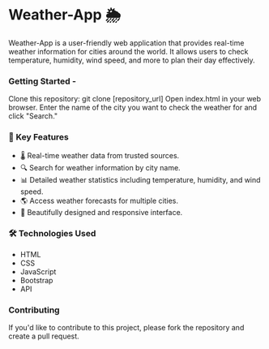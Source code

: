 # Weather-App 🌦️

Weather-App is a user-friendly web application that provides real-time weather information for cities around the world. It allows users to check temperature, humidity, wind speed, and more to plan their day effectively.


### Getting Started - 

Clone this repository: git clone [repository_url]
Open index.html in your web browser.
Enter the name of the city you want to check the weather for and click "Search."

### 🌟 Key Features

- 🌡️ Real-time weather data from trusted sources.
- 🔍 Search for weather information by city name.
- 📊 Detailed weather statistics including temperature, humidity, and wind speed.
- 🌎 Access weather forecasts for multiple cities.
- 🎨 Beautifully designed and responsive interface.

### 🛠️ Technologies Used

- HTML
- CSS
- JavaScript
- Bootstrap
- API

### Contributing
If you'd like to contribute to this project, please fork the repository and create a pull request.